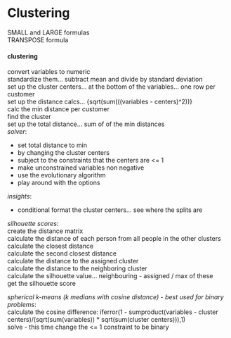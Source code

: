 # Clustering

SMALL and LARGE formulas<br>
TRANSPOSE formula<br>

#### clustering
convert variables to numeric<br>
standardize them... subtract mean and divide by standard deviation<br>
set up the cluster centers... at the bottom of the variables... one row per customer<br>
set up the distance calcs... {sqrt(sum(((variables - centers)^2))}<br>
calc the min distance per customer<br>
find the cluster<br>
set up the total distance... sum of of the min distances<br>
<i>solver</i>:
* set total distance to min
* by changing the cluster centers
* subject to the constraints that the centers are <= 1
* make unconstrained variables non negative
* use the evolutionary algorithm
* play around with the options

<i>insights</i>:<br>
* conditional format the cluster centers... see where the splits are

<i>silhouette scores</i>:<br>
create the distance matrix<br>
calculate the distance of each person from all people in the other clusters<br>
calculate the closest distance<br>
calculate the second closest distance<br>
calculate the distance to the assigned cluster<br>
calculate the distance to the neighboring cluster<br>
calculate the silhouette value... neighbouring - assigned / max of these <br>
get the silhouette score<br>

<i>spherical k-means (k medians with cosine distance) - best used for binary problems</i>:<br>
calculate the cosine difference: iferror(1 - sumproduct(variables - cluster centers)/(sqrt(sum(variables)) * sqrt(sum(cluster centers))),1)<br>
solve - this time change the <= 1 constraint to be binary
